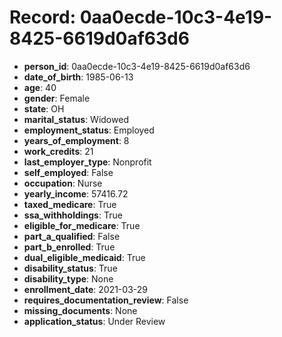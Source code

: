 # Record: 0aa0ecde-10c3-4e19-8425-6619d0af63d6

- **person_id**: 0aa0ecde-10c3-4e19-8425-6619d0af63d6
- **date_of_birth**: 1985-06-13
- **age**: 40
- **gender**: Female
- **state**: OH
- **marital_status**: Widowed
- **employment_status**: Employed
- **years_of_employment**: 8
- **work_credits**: 21
- **last_employer_type**: Nonprofit
- **self_employed**: False
- **occupation**: Nurse
- **yearly_income**: 57416.72
- **taxed_medicare**: True
- **ssa_withholdings**: True
- **eligible_for_medicare**: True
- **part_a_qualified**: False
- **part_b_enrolled**: True
- **dual_eligible_medicaid**: True
- **disability_status**: True
- **disability_type**: None
- **enrollment_date**: 2021-03-29
- **requires_documentation_review**: False
- **missing_documents**: None
- **application_status**: Under Review
